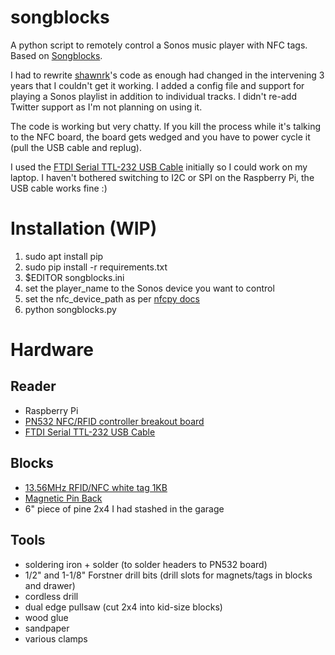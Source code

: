 songblocks
==========

A python script to remotely control a Sonos music player with NFC tags.
Based on [Songblocks](http://shawnrk.github.io/songblocks).
  
I had to rewrite [shawnrk](http://github.com/shawnrk)'s code as enough had changed in the intervening 3 years
that I couldn't get it working.  I added a config file and support for playing
a Sonos playlist in addition to individual tracks.  I didn't re-add Twitter
support as I'm not planning on using it.
  
The code is working but very chatty.  If you kill the process while it's
talking to the NFC board, the board gets wedged and you have to power cycle it
(pull the USB cable and replug).
  
I used the [FTDI Serial TTL-232 USB Cable](https://www.adafruit.com/product/70)
initially so I could work on my laptop.  I haven't bothered switching to I2C or
SPI on the Raspberry Pi, the USB cable works fine :)

# Installation (WIP)
1. sudo apt install pip
1. sudo pip install -r requirements.txt
1. $EDITOR songblocks.ini
  1. set the player_name to the Sonos device you want to control
  1. set the nfc_device_path as per [nfcpy docs](http://nfcpy.readthedocs.io/en/latest/overview.html)
1. python songblocks.py

# Hardware
## Reader
* Raspberry Pi
* [PN532 NFC/RFID controller breakout board](https://www.adafruit.com/product/364)
* [FTDI Serial TTL-232 USB Cable](https://www.adafruit.com/product/70)

## Blocks
* [13.56MHz RFID/NFC white tag 1KB](https://www.adafruit.com/product/360)
* [Magnetic Pin Back](https://www.adafruit.com/product/1170)
* 6" piece of pine 2x4 I had stashed in the garage

## Tools
* soldering iron + solder (to solder headers to PN532 board)
* 1/2" and 1-1/8" Forstner drill bits (drill slots for magnets/tags in blocks and drawer)
* cordless drill
* dual edge pullsaw (cut 2x4 into kid-size blocks)
* wood glue
* sandpaper
* various clamps
